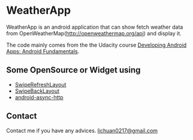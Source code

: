 WeatherApp
========

WeatherApp is an android application that can show fetch weather data from OpenWeatherMap(http://openweathermap.org/api) and display it.

The code mainly comes from the the Udacity course [Developing Android Apps: Android Fundamentals](https://www.udacity.com/course/ud853).

## Some OpenSource or Widget using

* [SwipeRefreshLayout](http://stormzhang.github.io/android/2014/03/29/android-swiperefreshlayout/)
* [SwipeBackLayout](https://github.com/Issacw0ng/SwipeBackLayout)
* [android-async-http](http://loopj.com/android-async-http/)

## Contact
Contact me if you have any advices. lichuan0217@gmail.com
